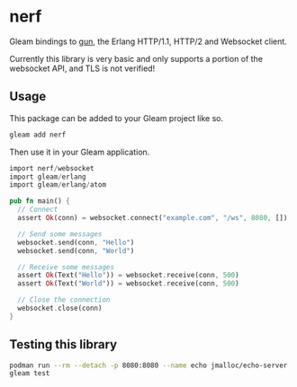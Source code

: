 # nerf

Gleam bindings to [gun][gun], the Erlang HTTP/1.1, HTTP/2 and Websocket client.

[gun]: https://hex.pm/packages/gun

Currently this library is very basic and only supports a portion of the
websocket API, and TLS is not verified!

## Usage

This package can be added to your Gleam project like so.

```sh
gleam add nerf
```

Then use it in your Gleam application.

```rust
import nerf/websocket
import gleam/erlang
import gleam/erlang/atom

pub fn main() {
  // Connect
  assert Ok(conn) = websocket.connect("example.com", "/ws", 8080, [])

  // Send some messages
  websocket.send(conn, "Hello")
  websocket.send(conn, "World")

  // Receive some messages
  assert Ok(Text("Hello")) = websocket.receive(conn, 500)
  assert Ok(Text("World")) = websocket.receive(conn, 500)

  // Close the connection
  websocket.close(conn)
}
```

## Testing this library

```sh
podman run --rm --detach -p 8080:8080 --name echo jmalloc/echo-server
gleam test
```

